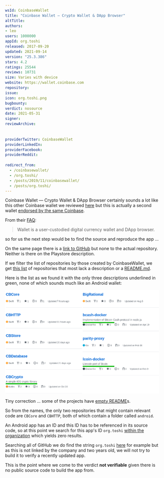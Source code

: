 ```yaml
---
wsId: CoinbaseWallet
title: "Coinbase Wallet — Crypto Wallet & DApp Browser"
altTitle: 
authors:
- leo
users: 1000000
appId: org.toshi
released: 2017-09-20
updated: 2021-09-14
version: "25.3.386"
stars: 4.2
ratings: 25544
reviews: 10731
size: Varies with device
website: https://wallet.coinbase.com
repository: 
issue: 
icon: org.toshi.png
bugbounty: 
verdict: nosource
date: 2021-05-31
signer: 
reviewArchive:


providerTwitter: CoinbaseWallet
providerLinkedIn: 
providerFacebook: 
providerReddit: 

redirect_from:
  - /coinbasewallet/
  - /org.toshi/
  - /posts/2019/11/coinbasewallet/
  - /posts/org.toshi/
---
```



Coinbase Wallet — Crypto Wallet & DApp Browser
certainly sounds a lot like this other Coinbase wallet we reviewed
[here](/coinbase/) but this is actually a second wallet
[endorsed by the same Coinbase](https://wallet.coinbase.com/).

From their [FAQ](https://wallet.coinbase.com/faq/):

> Wallet is a user-custodied digital currency wallet and DApp browser.

so for us the next step would be to find the source and reproduce the app ...

On the same page there is a [link to GitHub](https://github.com/CoinbaseWallet)
but none to the actual repository. Neither is there on the Playstore description.

If we filter the list of repositories by those created by CoinbaseWallet, we get
[this list](https://github.com/CoinbaseWallet?type=source) of repositories that
most lack a description or a
[README.md](https://www.quora.com/What-is-the-purpose-of-readme-file-on-GitHub).

Here is the list as we found it with the only three descriptions underlined in
green, none of which sounds much like an Android wallet:

![list of repositories](/images/CoinbaseWalletRepositories.png)

Tiny correction ... some of the projects have
[empty README](https://github.com/CoinbaseWallet/CBCore/blob/master/README.md)s.

So from the names, the only two repositories that might contain relevant code
are `CBCore` and `CBHTTP`, both of which contain a folder called `android`.

An Android app has an ID and this ID has to be referenced in its source code, so
at this point we search for this app's ID `org.toshi`
[within the organization](https://github.com/search?q=org%3ACoinbaseWallet+%22org.toshi%22&type=Code)
which yields zero results.

Searching all of GitHub we do find the string `org.toshi`
[here](https://github.com/wd1/android_appclient/blob/master/app/build.gradle#L32)
for example but as this is not linked by the company and two years old, we will
not try to build it to verify a recently updated app.

This is the point where we come to the verdict **not verifiable** given there is
no public source code to build the app from.
